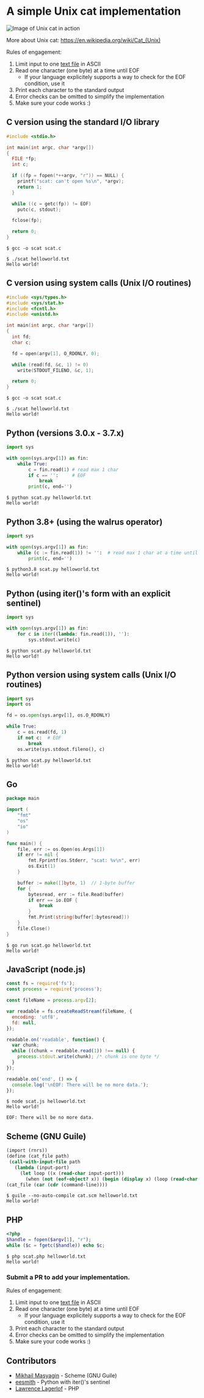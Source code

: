 # A simple Unix cat implementation

![Image of Unix cat in action](ucat_small.png)

More about Unix cat: https://en.wikipedia.org/wiki/Cat_(Unix)

Rules of engagement:

1. Limit input to one [text file](helloworld.txt) in ASCII
2. Read one character (one byte) at a time until EOF
   - If your language explicitely supports a way to check for the EOF condition, use it
3. Print each character to the standard output
4. Error checks can be omitted to simplify the implementation
5. Make sure your code works :)


## C version using the standard I/O library

```C
#include <stdio.h>

int main(int argc, char *argv[])
{
  FILE *fp;
  int c;

  if ((fp = fopen(*++argv, "r")) == NULL) {
    printf("scat: can't open %s\n", *argv);
    return 1;
  }

  while ((c = getc(fp)) != EOF)
    putc(c, stdout);

  fclose(fp);

  return 0;
}
```

``` shell
$ gcc -o scat scat.c

$ ./scat helloworld.txt
Hello world!
```

## C version using system calls (Unix I/O routines)

```C
#include <sys/types.h>
#include <sys/stat.h>
#include <fcntl.h>
#include <unistd.h>

int main(int argc, char *argv[])
{
  int fd;
  char c;

  fd = open(argv[1], O_RDONLY, 0);

  while (read(fd, &c, 1) != 0)
    write(STDOUT_FILENO, &c, 1);

  return 0;
}
```

``` shell
$ gcc -o scat scat.c

$ ./scat helloworld.txt
Hello world!
```

## Python (versions 3.0.x - 3.7.x)

``` python
import sys

with open(sys.argv[1]) as fin:
    while True:
        c = fin.read(1) # read max 1 char
        if c == '':     # EOF
            break
        print(c, end='')
```

``` shell
$ python scat.py helloworld.txt
Hello world!
```

## Python 3.8+ (using the walrus operator)

``` python
import sys

with open(sys.argv[1]) as fin:
    while (c := fin.read(1)) != '':  # read max 1 char at a time until EOF
        print(c, end='')

```

``` shell
$ python3.8 scat.py helloworld.txt
Hello world!
```

## Python (using iter()'s form with an explicit sentinel)

``` python
import sys

with open(sys.argv[1]) as fin:
    for c in iter((lambda: fin.read(1)), ''):
        sys.stdout.write(c)
```

``` shell
$ python scat.py helloworld.txt
Hello world!
```

## Python version using system calls (Unix I/O routines)

``` python
import sys
import os

fd = os.open(sys.argv[1], os.O_RDONLY)

while True:
    c = os.read(fd, 1)
    if not c:  # EOF
        break
    os.write(sys.stdout.fileno(), c)

```

``` shell
$ python scat.py helloworld.txt
Hello world!
```

## Go

``` go
package main

import (
	"fmt"
	"os"
	"io"
)

func main() {
	file, err := os.Open(os.Args[1])
	if err != nil {
		fmt.Fprintf(os.Stderr, "scat: %v\n", err)
		os.Exit(1)
	}

	buffer := make([]byte, 1)  // 1-byte buffer
	for {
		bytesread, err := file.Read(buffer)
		if err == io.EOF {
			break
		}
		fmt.Print(string(buffer[:bytesread]))
	}
	file.Close()
}
```

``` shell
$ go run scat.go helloworld.txt
Hello world!
```


## JavaScript (node.js)

``` javascript
const fs = require('fs');
const process = require('process');

const fileName = process.argv[2];

var readable = fs.createReadStream(fileName, {
  encoding: 'utf8',
  fd: null,
});

readable.on('readable', function() {
  var chunk;
  while ((chunk = readable.read(1)) !== null) {
    process.stdout.write(chunk); /* chunk is one byte */
  }
});

readable.on('end', () => {
  console.log('\nEOF: There will be no more data.');
});

```

``` shell
$ node scat.js helloworld.txt
Hello world!

EOF: There will be no more data.
```

## Scheme (GNU Guile)

``` scheme
(import (rnrs))
(define (cat_file path)
 (call-with-input-file path
   (lambda (input-port)
     (let loop ((x (read-char input-port)))
	   (when (not (eof-object? x)) (begin (display x) (loop (read-char input-port))))))))
(cat_file (car (cdr (command-line))))
```

``` shell
$ guile --no-auto-compile cat.scm helloworld.txt
Hello world!
```

## PHP

``` php
<?php
$handle = fopen($argv[1], "r");
while ($c = fgetc($handle)) echo $c;
```

``` shell
$ php scat.php helloworld.txt
Hello world!
```

### Submit a PR to add your implementation.

Rules of engagement:

1. Limit input to one [text file](helloworld.txt) in ASCII
2. Read one character (one byte) at a time until EOF
   - If your language explicitely supports a way to check for the EOF condition, use it
3. Print each character to the standard output
4. Error checks can be omitted to simplify the implementation
5. Make sure your code works :)


## Contributors
- [Mikhail Masyagin](https://github.com/masyagin1998) - Scheme (GNU Guile)
- [eesmith](https://news.ycombinator.com/item?id=22455324) - Python with iter()'s sentinel
- [Lawrence Lagerlof](https://github.com/llagerlof) - PHP
